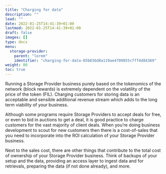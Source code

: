 ```yaml
---
title: "Charging for data"
description: ""
lead: ""
date: 2022-01-25T14:41:39+01:00
lastmod: 2022-01-25T14:41:39+01:00
draft: false
images: []
type: docs
menu:
  storage-provider:
    parent: "lorem"
    identifier: "charging-for-data-85b036d8a119ae4709855cfff4d84369"
weight: 80
toc: true
---
```


Running a Storage Provider business purely based on the tokenomics of the network (block rewards) is extremely dependent on the volatility of the price of the token (FIL). Charging customers for storing data is an acceptable and sensible additional revenue stream which adds to the long term viability of your business.

Although some programs <!--TODO STEF which? examples--> require Storage Providers to accept deals for free, or even to bid in auctions to get a deal, it is good practice to charge customers for the vast majority of client deals. When you’re doing business development to scout for new customers then there is a cost-of-sales that you need to incorporate into the ROI calculation of your Storage Provider business.

Next to the sales cost, there are other things that contribute to the total cost of ownership of your Storage Provider business. Think of backups of your setup and the data, providing an access layer to ingest data and for retrievals, preparing the data (if not done already), and more.
<!-- TODO STEF I feel this section needs a lot more example detail. It basically says 3 different business models are in play, but raises more questions than it answers -->